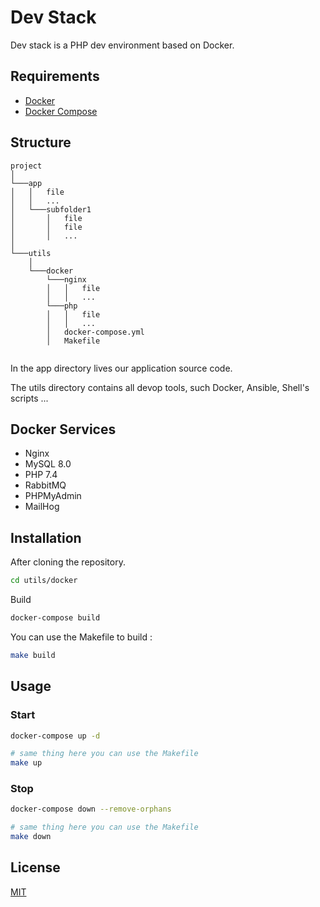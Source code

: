 # Dev Stack

Dev stack is a PHP dev environment based on Docker.

## Requirements

* [Docker](https://docs.docker.com/engine/install/)
* [Docker Compose](https://docs.docker.com/compose/install/)

## Structure

```
project
│
└───app
│   │   file
│   │   ...
│   └───subfolder1
│       │   file
│       │   file
│       │   ...
│   
└───utils
    │
    └───docker
        └───nginx
        │   │   file
        │   │   ...
        └───php
        │   │   file
        │   │   ...
        │   docker-compose.yml
        │   Makefile
         

```
In the app directory lives our application source code.

The utils directory contains all devop tools, such Docker, Ansible, Shell's scripts ...

## Docker Services

* Nginx
* MySQL 8.0
* PHP 7.4
* RabbitMQ
* PHPMyAdmin
* MailHog

## Installation

After cloning the repository.

```bash
cd utils/docker
```
Build 
```bash
docker-compose build
```
You can use the Makefile to build :
```bash
make build
```

## Usage

### Start
```bash
docker-compose up -d

# same thing here you can use the Makefile
make up
```

### Stop
```bash
docker-compose down --remove-orphans

# same thing here you can use the Makefile
make down
```

## License
[MIT](https://choosealicense.com/licenses/mit/)
